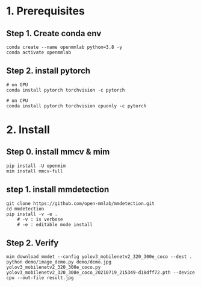 # 1. Prerequisites

## Step 1. Create conda env
```
conda create --name openmmlab python=3.8 -y
conda activate openmmlab
```

## Step 2. install pytorch
```
# on GPU
conda install pytorch torchvision -c pytorch

# on CPU
conda install pytorch torchvision cpuonly -c pytorch
```

# 2. Install

## Step 0. install mmcv & mim
```
pip install -U openmim
mim install mmcv-full
```
## step 1. install mmdetection
```
git clone https://github.com/open-mmlab/mmdetection.git
cd mmdetection
pip install -v -e .
	# -v : is verbose
	# -e : editable mode install
```
## Step 2. Verify
```
mim download mmdet --config yolov3_mobilenetv2_320_300e_coco --dest .
python demo/image_demo.py demo/demo.jpg yolov3_mobilenetv2_320_300e_coco.py yolov3_mobilenetv2_320_300e_coco_20210719_215349-d18dff72.pth --device cpu --out-file result.jpg
```

